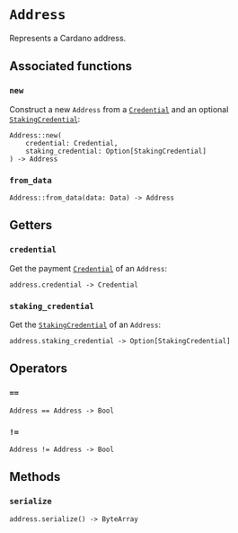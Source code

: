 # `Address`

Represents a Cardano address.

## Associated functions

### `new`

Construct a new `Address` from a [`Credential`](./credential.md) and an optional [`StakingCredential`](./stakingcredential.md):

```helios
Address::new(
    credential: Credential, 
    staking_credential: Option[StakingCredential]
) -> Address
```

### `from_data`

```helios
Address::from_data(data: Data) -> Address
```

## Getters

### `credential`

Get the payment [`Credential`](./credential.md) of an `Address`:

```helios
address.credential -> Credential
```

### `staking_credential`

Get the [`StakingCredential`](./stakingcredential.md) of an `Address`:

```helios
address.staking_credential -> Option[StakingCredential]
```

## Operators

### `==`

```helios
Address == Address -> Bool
```

### `!=`

```helios
Address != Address -> Bool
```

## Methods

### `serialize`

```helios
address.serialize() -> ByteArray
```
